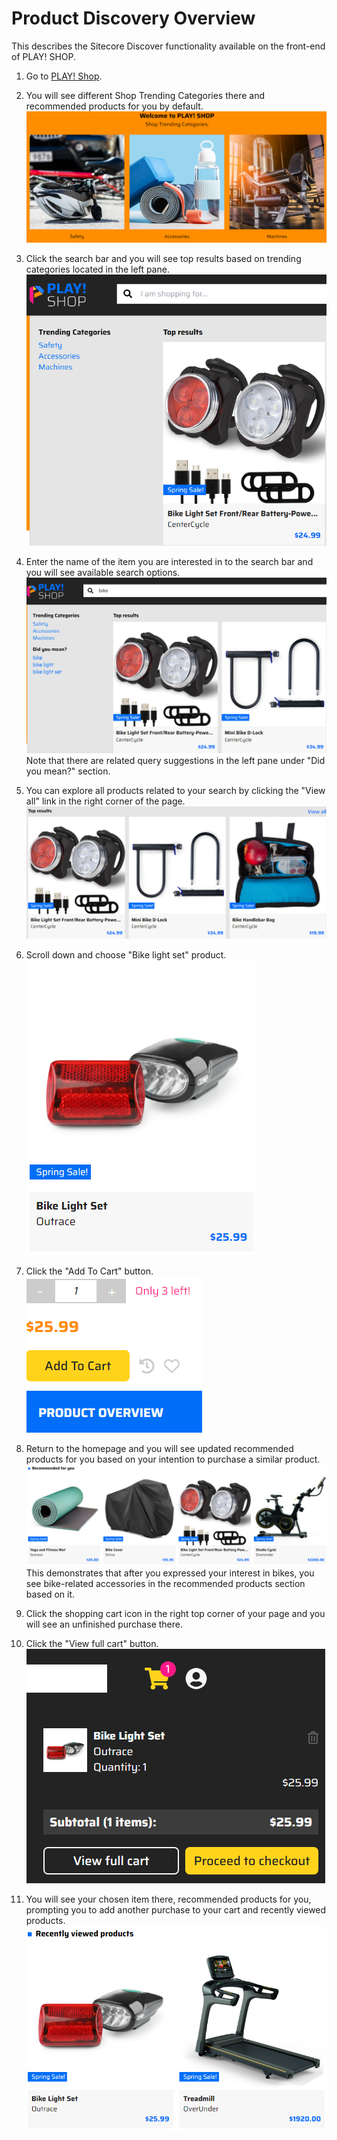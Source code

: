 # Product Discovery Overview

This describes the Sitecore Discover functionality available on the front-end of PLAY! SHOP.

1. Go to [PLAY! Shop](https://{{demoName}}-{{demoUid}}-website.vercel.app/shop).

1. You will see different Shop Trending Categories there and recommended products for you by default.
![Images of recommended products](./media/image1.png)

1. Click the search bar and you will see top results based on trending categories located in the left pane.
![Global search](./media/image2.png)

1. Enter the name of the item you are interested in to the search bar and you will see available search options.
![Enter search term in global search](./media/image3.png)
Note that there are related query suggestions in the left pane under "Did you mean?" section.

1. You can explore all products related to your search by clicking the "View all" link in the right corner of the page.
![Top results](./media/image4.png)

1. Scroll down and choose "Bike light set" product.
![Bike light set product](./media/image5.png)

1. Click the "Add To Cart" button.
![Add to cart](./media/image6.png)

1. Return to the homepage and you will see updated recommended products for you based on your intention to purchase a similar product.
![Recommended for you](./media/image7.png)
This demonstrates that after you expressed your interest in bikes, you see bike-related accessories in the recommended products section based on it.

1. Click the shopping cart icon in the right top corner of your page and you will see an unfinished purchase there.

1. Click the "View full cart" button.
![Mini cart](./media/image8.png)

1. You will see your chosen item there, recommended products for you, prompting you to add another purchase to your cart and recently viewed products.
![Cart widgets](./media/image9.png)
